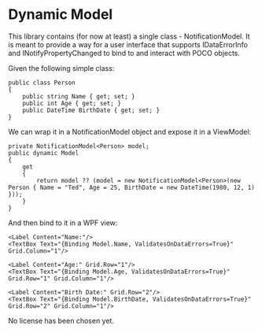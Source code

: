 Dynamic Model
===
This library contains (for now at least) a single class - NotificationModel. It is meant to provide a way for a user interface that supports IDataErrorInfo and INotifyPropertyChanged to bind to and interact with POCO objects. 

Given the following simple class:

    public class Person
    {
        public string Name { get; set; }
        public int Age { get; set; }
        public DateTime BirthDate { get; set; }
    }

We can wrap it in a NotificationModel object and expose it in a ViewModel:

    private NotificationModel<Person> model;
    public dynamic Model
    {
        get
        {
            return model ?? (model = new NotificationModel<Person>(new Person { Name = "Ted", Age = 25, BirthDate = new DateTime(1980, 12, 1) }));
        }
    }

And then bind to it in a WPF view:

    <Label Content="Name:"/>
    <TextBox Text="{Binding Model.Name, ValidatesOnDataErrors=True}" Grid.Column="1"/>

    <Label Content="Age:" Grid.Row="1"/>
    <TextBox Text="{Binding Model.Age, ValidatesOnDataErrors=True}" Grid.Row="1" Grid.Column="1"/>

    <Label Content="Birth Date:" Grid.Row="2"/>
    <TextBox Text="{Binding Model.BirthDate, ValidatesOnDataErrors=True}" Grid.Row="2" Grid.Column="1"/>

No license has been chosen yet.